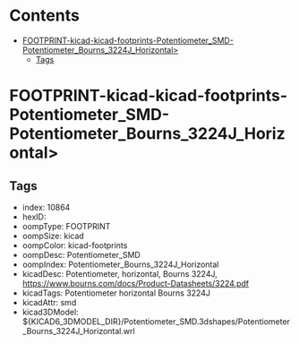



Contents
========

* [FOOTPRINT-kicad-kicad-footprints-Potentiometer_SMD-Potentiometer_Bourns_3224J_Horizontal>](#footprint-kicad-kicad-footprints-potentiometer_smd-potentiometer_bourns_3224j_horizontal)
	* [Tags](#tags)

# FOOTPRINT-kicad-kicad-footprints-Potentiometer_SMD-Potentiometer_Bourns_3224J_Horizontal>

## Tags

- index: 10864
- hexID: 
- oompType: FOOTPRINT
- oompSize: kicad
- oompColor: kicad-footprints
- oompDesc: Potentiometer_SMD
- oompIndex: Potentiometer_Bourns_3224J_Horizontal
- kicadDesc: Potentiometer, horizontal, Bourns 3224J, https://www.bourns.com/docs/Product-Datasheets/3224.pdf
- kicadTags: Potentiometer horizontal Bourns 3224J
- kicadAttr: smd
- kicad3DModel: ${KICAD6_3DMODEL_DIR}/Potentiometer_SMD.3dshapes/Potentiometer_Bourns_3224J_Horizontal.wrl
